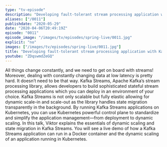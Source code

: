 ```yaml
---
type: "tv-episode"
description: "Developing fault-tolerant stream processing application with Kafka Streams and Kubernetes."
aliases: ["/0011"]
publishdate: "2020-05-29"
date: "2020-04-06T20:49:19Z"
episode: "0011"
episode_image: "/images/tv/episodes/spring-live/0011.jpg"
explicit: "no"
images: ["/images/tv/episodes/spring-live/0011.jpg"]
title: "Developing fault-tolerant stream processing application with Kafka Streams and Kubernetes"
youtube: "ZDqswmdZeGQ"
---
```


All things change constantly, and we need to get on board with streams! Moreover, dealing with constantly changing data at low latency is pretty hard. It doesn’t need to be that way. Kafka Streams, Apache Kafka’s stream processing library, allows developers to build sophisticated stateful stream processing applications which you can deploy in an environment of your choice. Kafka Streams is not only scalable but fully elastic allowing for dynamic scale-in and scale-out as the library handles state migration transparently in the background. By running Kafka Streams applications on Kubernetes, you can use Kubernetes powerful control plane to standardize and simplify the application management—from deployment to dynamic scaling. In this talk, Viktor explains the essentials of dynamic scaling and state migration in Kafka Streams. You will see a live demo of how a Kafka Streams application can run in a Docker container and the dynamic scaling of an application running in Kubernetes.

